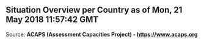 ## Situation Overview per Country as of Mon, 21 May 2018 11:57:42 GMT

Source: **ACAPS (Assessment Capacities Project) - https://www.acaps.org**